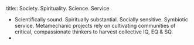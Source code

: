 title:: Society. Spirituality. Science. Service
- Scientifically sound. Spiritually substantial. Socially sensitive. Symbiotic service. 
  Metamechanic projects rely on cultivating communities of critical, compassionate thinkers to harvest collective IQ, EQ & SQ.
-